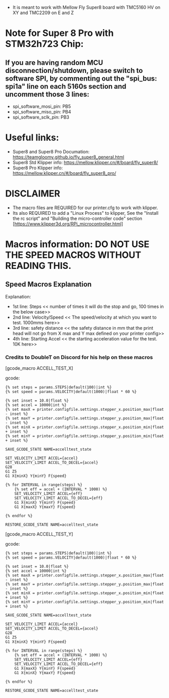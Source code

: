 - It is meant to work with Mellow Fly Super8 board with TMC5160 HV on XY and TMC2209 on E and Z

# Note for Super 8 Pro with STM32h723 Chip:
## If you are having random MCU disconnection/shutdown, please switch to software SPI, by commenting out the "spi_bus: spi1a" line on each 5160s section and uncomment those 3 lines:


- spi_software_mosi_pin: PB5 
- spi_software_miso_pin: PB4 
- spi_software_sclk_pin: PB3 

# Useful links:
- Super8 and Super8 Pro Documation: https://teamgloomy.github.io/fly_super8_general.html
- Super8 Std Klipper info: https://mellow.klipper.cn/#/board/fly_super8/
- Super8 Pro Klipper info: https://mellow.klipper.cn/#/board/fly_super8_pro/

# DISCLAIMER
- The macro files are REQUIRED for our printer.cfg to work with klipper.
- Its also REQUIRED to add a "Linux Process" to klipper, See the "Install the rc script" and "Building the micro-controller code" section [https://www.klipper3d.org/RPi_microcontroller.html]

# Macros information: DO NOT USE THE SPEED MACROS WITHOUT READING THIS.
## Speed Macros Explanation
Explanation: 
- 1st line: Steps << number of times it will do the stop and go, 100 times in the below case>>
- 2nd line: Velocity/Speed << The speed/velocity at which you want to test. 1000mms here>>
- 3rd line: safety distance << the safety distance in mm that the print head will not go from X max and Y max defined on your printer config>>	
- 4th line: Starting Accel << the starting acceleration value for the test. 10K here>>	

### Credits to DoubleT on Discord for his help on these macros

 [gcode_macro ACCELL_TEST_X]
 
gcode:

    {% set steps = params.STEPS|default(100)|int %}
    {% set speed = params.VELOCITY|default(1000)|float * 60 %}
    
    {% set inset = 10.0|float %} 
    {% set accel = 10000|int %} 
    {% set maxX = printer.configfile.settings.stepper_x.position_max|float - inset %}
    {% set maxY = printer.configfile.settings.stepper_y.position_max|float - inset %}
    {% set minX = printer.configfile.settings.stepper_x.position_min|float + inset %}
    {% set minY = printer.configfile.settings.stepper_y.position_min|float + inset %}

    SAVE_GCODE_STATE NAME=accelltest_state

    SET_VELOCITY_LIMIT ACCEL={accel} 
    SET_VELOCITY_LIMIT ACCEL_TO_DECEL={accel}
    G28
	G1 Z5
    G1 X{minX} Y{minY} F{speed} 

    {% for INTERVAL in range(steps) %}
        {% set eff = accel + (INTERVAL * 1000) %} 
        SET_VELOCITY_LIMIT ACCEL={eff} 
        SET_VELOCITY_LIMIT ACCEL_TO_DECEL={eff}
        G1 X{minX} Y{minY} F{speed}  
        G1 X{maxX} Y{maxY} F{speed}  

    {% endfor %}    

    RESTORE_GCODE_STATE NAME=accelltest_state 
	
	
	
[gcode_macro ACCELL_TEST_Y]

gcode:

    {% set steps = params.STEPS|default(100)|int %}
    {% set speed = params.VELOCITY|default(1000)|float * 60 %}

    {% set inset = 10.0|float %}
    {% set accel = 10000|int %}
    {% set maxX = printer.configfile.settings.stepper_x.position_max|float - inset %}
    {% set maxY = printer.configfile.settings.stepper_y.position_max|float - inset %}
    {% set minX = printer.configfile.settings.stepper_x.position_min|float + inset %}
    {% set minY = printer.configfile.settings.stepper_y.position_min|float + inset %}

    SAVE_GCODE_STATE NAME=accelltest_state

    SET_VELOCITY_LIMIT ACCEL={accel} 
    SET_VELOCITY_LIMIT ACCEL_TO_DECEL={accel}
    G28
	G1 Z5
    G1 X{minX} Y{minY} F{speed} 

    {% for INTERVAL in range(steps) %}
        {% set eff = accel + (INTERVAL * 1000) %} 
        SET_VELOCITY_LIMIT ACCEL={eff} 
        SET_VELOCITY_LIMIT ACCEL_TO_DECEL={eff}
        G1 X{maxX} Y{minY} F{speed}  
        G1 X{minX} Y{maxY} F{speed}  

    {% endfor %}    

    RESTORE_GCODE_STATE NAME=accelltest_state 
